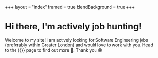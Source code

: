 +++
layout = "index"
framed = true
blendBackground = true
+++

# Hi there, I'm actively job hunting!

Welcome to my site! I am actively looking for Software Engineering jobs (preferably within Greater London) and would love to work with you. Head to the {{<fancylink label="ABOUT" href="/about">}} page to find out more 🚀. Thank you 😀
